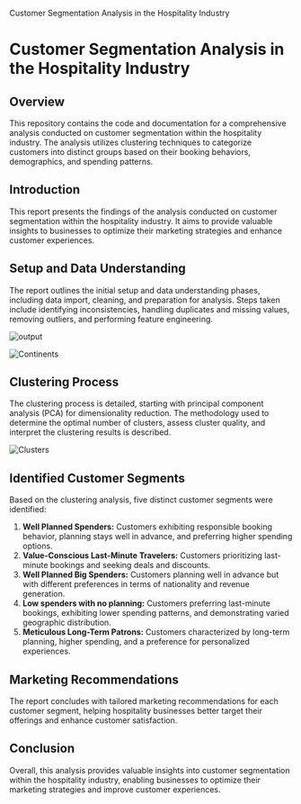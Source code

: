 Customer Segmentation Analysis in the Hospitality Industry

# Customer Segmentation Analysis in the Hospitality Industry

## Overview
This repository contains the code and documentation for a comprehensive analysis conducted on customer segmentation within the hospitality industry. The analysis utilizes clustering techniques to categorize customers into distinct groups based on their booking behaviors, demographics, and spending patterns.


## Introduction
This report presents the findings of the analysis conducted on customer segmentation within the hospitality industry. It aims to provide valuable insights to businesses to optimize their marketing strategies and enhance customer experiences.

## Setup and Data Understanding
The report outlines the initial setup and data understanding phases, including data import, cleaning, and preparation for analysis. Steps taken include identifying inconsistencies, handling duplicates and missing values, removing outliers, and performing feature engineering.


![output](https://github.com/DiogoPimenta26/Hotel-Customer-Segmentation/assets/148448280/a741cdef-5246-4990-a2ed-ed1f3caeb391)


![Continents](https://github.com/DiogoPimenta26/Hotel-Customer-Segmentation/assets/148448280/b9bbaa37-9bd7-4bcb-a47d-420df173ea97)

## Clustering Process
The clustering process is detailed, starting with principal component analysis (PCA) for dimensionality reduction. The methodology used to determine the optimal number of clusters, assess cluster quality, and interpret the clustering results is described.


![Clusters](https://github.com/DiogoPimenta26/Hotel-Customer-Segmentation/assets/148448280/2e17d760-6adb-4b86-9426-3ca29874547a)


## Identified Customer Segments
Based on the clustering analysis, five distinct customer segments were identified:
1. **Well Planned Spenders:** Customers exhibiting responsible booking behavior, planning stays well in advance, and preferring higher spending options.
2. **Value-Conscious Last-Minute Travelers:** Customers prioritizing last-minute bookings and seeking deals and discounts.
3. **Well Planned Big Spenders:** Customers planning well in advance but with different preferences in terms of nationality and revenue generation.
4. **Low spenders with no planning:** Customers preferring last-minute bookings, exhibiting lower spending patterns, and demonstrating varied geographic distribution.
5. **Meticulous Long-Term Patrons:** Customers characterized by long-term planning, higher spending, and a preference for personalized experiences.

## Marketing Recommendations
The report concludes with tailored marketing recommendations for each customer segment, helping hospitality businesses better target their offerings and enhance customer satisfaction.

## Conclusion
Overall, this analysis provides valuable insights into customer segmentation within the hospitality industry, enabling businesses to optimize their marketing strategies and improve customer experiences.




